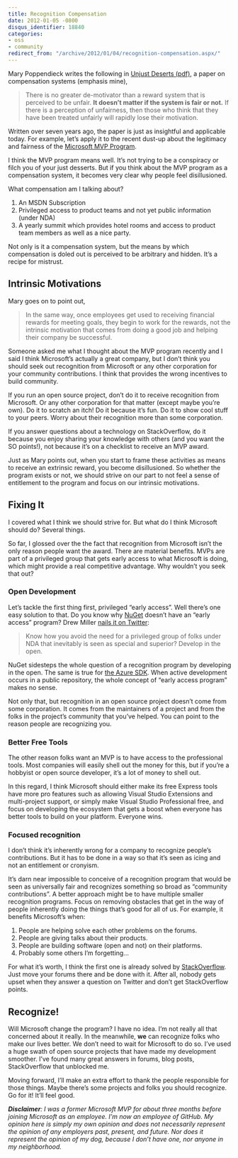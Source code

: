 ```yaml
---
title: Recognition Compensation
date: 2012-01-05 -0800
disqus_identifier: 18840
categories:
- oss
- community
redirect_from: "/archive/2012/01/04/recognition-compensation.aspx/"
---
```


Mary Poppendieck writes the following in [Unjust Deserts (pdf)](http://www.poppendieck.com/pdfs/Compensation.pdf "Poppendieck paper on compensation"), a paper on compensation systems (emphasis mine),

> There is no greater de-motivator than a reward system that is
> perceived to be unfair. **It doesn’t matter if the system is fair or
> not.** If there is a perception of unfairness, then those who think
> that they have been treated unfairly will rapidly lose
> their motivation.

Written over seven years ago, the paper is just as insightful and applicable today. For example, let’s apply it to the recent dust-up
about the legitimacy and fairness of the [Microsoft MVP Program](http://mvp.support.microsoft.com/ "Microsoft MVP Program").

I think the MVP program means well. It’s not trying to be a conspiracy or filch you of your just desserts. But if you think about the MVP program as a compensation system, it becomes very clear why people feel disillusioned.

What compensation am I talking about?

1.  An MSDN Subscription
2.  Privileged access to product teams and not yet public information
    (under NDA)
3.  A yearly summit which provides hotel rooms and access to product
    team members as well as a nice party.

Not only is it a compensation system, but the means by which compensation is doled out is perceived to be arbitrary and hidden. It’s
a recipe for mistrust.

Intrinsic Motivations
---------------------

Mary goes on to point out,

> In the same way, once employees get used to receiving financial
> rewards for meeting goals, they begin to work for the rewards, not the
> intrinsic motivation that comes from doing a good job and helping
> their company be successful.

Someone asked me what I thought about the MVP program recently and I said I think Microsoft’s actually a great company, but I don’t think you should seek out recognition from Microsoft or any other corporation for your community contributions. I think that provides the wrong incentives to build community.

If you run an open source project, don’t do it to receive recognition from Microsoft. Or any other corporation for that matter (except maybe you’re own). Do it to scratch an itch! Do it because it’s fun. Do it to show cool stuff to your peers. Worry about their recognition more than some corporation.

If you answer questions about a technology on StackOverflow, do it because you enjoy sharing your knowledge with others (and you want the SO points!), not because it’s on a checklist to receive an MVP award.

Just as Mary points out, when you start to frame these activities as means to receive an extrinsic reward, you become disillusioned. So
whether the program exists or not, we should strive on our part to not feel a sense of entitlement to the program and focus on our intrinsic motivations.

Fixing It
---------

I covered what I think we should strive for. But what do I think Microsoft should do? Several things.

So far, I glossed over the the fact that recognition from Microsoft isn’t the only reason people want the award. There are material
benefits. MVPs are part of a privileged group that gets early access to what Microsoft is doing, which might provide a real competitive
advantage. Why wouldn’t you seek that out?

### Open Development

Let’s tackle the first thing first, privileged “early access”. Well there’s one easy solution to that. Do you know why
[NuGet](http://nuget.org/ "NuGet") doesn’t have an “early access” program? Drew Miller [nails it on Twitter](https://twitter.com/#!/anglicangeek/status/154972618167033856 "Drew tweet"):

> Know how you avoid the need for a privileged group of folks under NDA
> that inevitably is seen as special and superior? Develop in the open.

NuGet sidesteps the whole question of a recognition program by developing in the open. The same is true for [the Azure
SDK](https://github.com/blog/1010-azure-on-github "Azure SDK"). When active development occurs in a public repository, the whole concept of “early access program” makes no sense.

Not only that, but recognition in an open source project doesn’t come from some corporation. It comes from the maintainers of a project and from the folks in the project’s community that you’ve helped. You can
point to the reason people are recognizing you.

### Better Free Tools

The other reason folks want an MVP is to have access to the professional tools. Most companies will easily shell out the money for this, but if you’re a hobbyist or open source developer, it’s a lot of money to shell
out.

In this regard, I think Microsoft should either make its free Express tools have more pro features such as allowing Visual Studio Extensions and multi-project support, or simply make Visual Studio Professional free, and focus on developing the ecosystem that gets a boost when everyone has better tools to build on your platform. Everyone wins.

### Focused recognition

I don’t think it’s inherently wrong for a company to recognize people’s contributions. But it has to be done in a way so that it’s seen as icing and not an entitlement or cronyism.

It’s darn near impossible to conceive of a recognition program that would be seen as universally fair and recognizes something so broad as “community contributions”. A better approach might be to have multiple smaller recognition programs. Focus on removing obstacles that get in the way of people inherently doing the things that’s good for all of us. For example, it benefits Microsoft’s when:

1.  People are helping solve each other problems on the forums.
2.  People are giving talks about their products.
3.  People are building software (open and not) on their platforms.
4.  Probably some others I’m forgetting…

For what it’s worth, I think the first one is already solved by [StackOverflow](http://stackoverflow.com/ "StackOverflow"). Just move
your forums there and be done with it. After all, nobody gets upset when they answer a question on Twitter and don’t get StackOverflow points.

Recognize!
----------

Will Microsoft change the program? I have no idea. I’m not really all that concerned about it really. In the meanwhile, **we** can recognize folks who make our lives better. We don’t need to wait for Microsoft to do so. I’ve used a huge swath of open source projects that have made my development smoother. I’ve found many great answers in forums, blog
posts, StackOverflow that unblocked me.

Moving forward, I’ll make an extra effort to thank the people responsible for those things. Maybe there’s some projects and folks you
should recognize. Go for it! It’ll feel good.

***Disclaimer**: I was a former Microsoft MVP for about three months before joining Microsoft as an employee. I’m now an employee of GitHub. My opinion here is simply my own opinion and does not necessarily represent the opinion of any employers past, present, and future. Nor does it represent the opinion of my dog, because I don’t have one, nor anyone in my neighborhood.*
